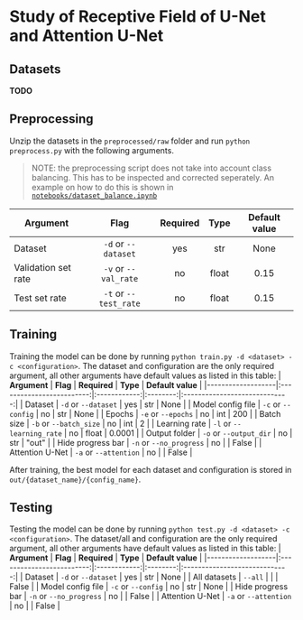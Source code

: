 # Study of Receptive Field of U-Net and Attention U-Net 

## Datasets
**TODO**


## Preprocessing
Unzip the datasets in the `preprocessed/raw` folder and run `python preprocess.py` with the following arguments.
> NOTE: the preprocessing script does not take into account class balancing. This has to be inspected and corrected seperately. An example on how to do this is shown in [`notebooks/dataset_balance.ipynb`](notebooks/dataset_balance.ipynb)

| **Argument**         |          **Flag**         | **Required** | **Type** |       **Default value**       |
|----------------------|:-------------------------:|:------------:|:--------:|:-----------------------------:|
| Dataset              | `-d` or `--dataset`       |      yes     |    str   |                          None |
| Validation set rate  | `-v` or `--val_rate`      |      no      |   float  |                          0.15 |
| Test set rate        | `-t` or `--test_rate`     |      no      |   float  |                          0.15 |

## Training
Training the model can be done by running `python train.py -d <dataset> -c <configuration>`. The dataset and configuration are the only required argument, all other arguments have default values as listed in this table:
| **Argument**      |          **Flag**         | **Required** | **Type** |       **Default value**       |
|-------------------|:-------------------------:|:------------:|:--------:|:-----------------------------:|
| Dataset           | `-d` or `--dataset`       |      yes     |    str   |                          None |
| Model config file | `-c` or `--config`        |      no      |    str   |                          None |
| Epochs            | `-e` or `--epochs`        |      no      |    int   |                           200 |
| Batch size        | `-b` or `--batch_size`    |      no      |    int   |                             2 |
| Learning rate     | `-l` or `--learning_rate` |      no      |   float  |                        0.0001 |
| Output folder     | `-o` or `--output_dir`    |      no      |    str   |                         "out" |
| Hide progress bar | `-n` or `--no_progress`   |      no      |          |                         False |
| Attention U-Net   | `-a` or `--attention`     |      no      |          |                         False |

After training, the best model for each dataset and configuration is stored in `out/{dataset_name}/{config_name}`.

## Testing
Testing the model can be done by running `python test.py -d <dataset> -c <configuration>`. The dataset/all and configuration are the only required argument, all other arguments have default values as listed in this table:
| **Argument**      |          **Flag**         | **Required** | **Type** |       **Default value**       |
|-------------------|:-------------------------:|:------------:|:--------:|:-----------------------------:|
| Dataset           | `-d` or `--dataset`       |      yes     |    str   |                          None |
| All datasets      | `--all`                   |              |          |                         False |
| Model config file | `-c` or `--config`        |      no      |    str   |                          None |
| Hide progress bar | `-n` or `--no_progress`   |      no      |          |                         False |
| Attention U-Net   | `-a` or `--attention`     |      no      |          |                         False |
